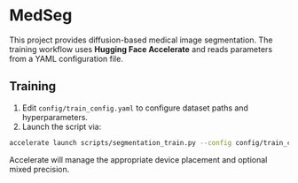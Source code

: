 # MedSeg

This project provides diffusion-based medical image segmentation. The
training workflow uses **Hugging Face Accelerate** and reads parameters from
a YAML configuration file.

## Training

1. Edit `config/train_config.yaml` to configure dataset paths and hyperparameters.
2. Launch the script via:

```bash
accelerate launch scripts/segmentation_train.py --config config/train_config.yaml
```

Accelerate will manage the appropriate device placement and optional mixed precision.
 